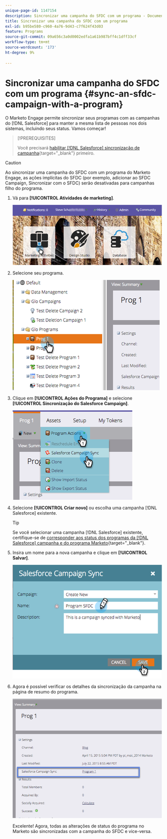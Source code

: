 ```yaml
---
unique-page-id: 1147154
description: Sincronizar uma campanha do SFDC com um programa - Documentação do Marketo - Documentação do produto
title: Sincronizar uma campanha do SFDC com um programa
exl-id: b95be580-c960-4a76-9d43-c7f624f43d03
feature: Programs
source-git-commit: 09a656c3a0d0002edfa1a61b987bff4c1dff33cf
workflow-type: tm+mt
source-wordcount: '173'
ht-degree: 9%

---
```


# Sincronizar uma campanha do SFDC com um programa {#sync-an-sfdc-campaign-with-a-program}

O Marketo Engage permite sincronizar seus programas com as campanhas do [!DNL Salesforce] para manter a mesma lista de pessoas nos dois sistemas, incluindo seus status. Vamos começar!

>[!PREREQUISITES]
>
>Você precisará [habilitar [!DNL Salesforce] sincronização de campanha](/help/marketo/product-docs/crm-sync/salesforce-sync/setup/optional-steps/enable-disable-campaign-sync.md){target="_blank"} primeiro.

>[!CAUTION]
>
>Ao sincronizar uma campanha do SFDC com um programa do Marketo Engage, as ações implícitas do SFDC (por exemplo, adicionar ao SFDC Campaign, Sincronizar com o SFDC) serão desativadas para campanhas filho do programa.

1. Vá para **[!UICONTROL Atividades de marketing]**.

   ![](assets/login-marketing-activities-1.png)

1. Selecione seu programa.

   ![](assets/image2015-7-22-8-3a47-3a28.png)

1. Clique em **[!UICONTROL Ações do Programa]** e selecione **[!UICONTROL Sincronização do Salesforce Campaign]**.

   ![](assets/image2015-7-22-8-3a48-3a5.png)

1. Selecione **[!UICONTROL Criar novo]** ou escolha uma campanha [!DNL Salesforce] existente.

   >[!TIP]
   >
   >Se você selecionar uma campanha [!DNL Salesforce] existente, certifique-se de [corresponder aos status dos programas da [!DNL Salesforce] campanha e do programa Marketo](/help/marketo/product-docs/crm-sync/salesforce-sync/sfdc-sync-details/how-to-match-program-statuses-and-salesforce-campaign-statuses-prior-to-sync.md){target="_blank"}.

1. Insira um nome para a nova campanha e clique em **[!UICONTROL Salvar]**.

   ![](assets/image2015-7-22-8-3a57-3a19.png)

1. Agora é possível verificar os detalhes da sincronização da campanha na página de resumo do programa.

   ![](assets/image2015-7-22-8-3a59-3a33.png)

   Excelente! Agora, todas as alterações de status do programa no Marketo são sincronizadas com a campanha do SFDC e vice-versa.
